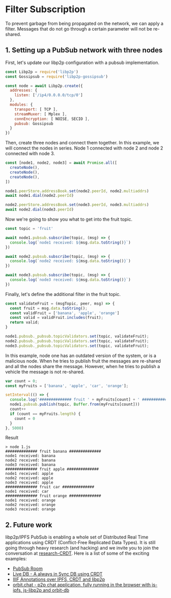 # Filter Subscription

To prevent garbage from being propagated on the network, we can apply a filter. Messages that do not go through a certain parameter will not be re-shared.

## 1. Setting up a PubSub network with three nodes

First, let's update our libp2p configuration with a pubsub implementation.

```JavaScript
const Libp2p = require('libp2p')
const Gossipsub = require('libp2p-gossipsub')

const node = await Libp2p.create({
  addresses: {
    listen: ['/ip4/0.0.0.0/tcp/0']
  },
  modules: {
    transport: [ TCP ],
    streamMuxer: [ Mplex ],
    connEncryption: [ NOISE, SECIO ],
    pubsub: Gossipsub
  }
})
```

Then, create three nodes and connect them together. In this example, we will connect the nodes in series. Node 1 connected with node 2 and node 2 connected with node 3.

```JavaScript
const [node1, node2, node3] = await Promise.all([
  createNode(),
  createNode(),
  createNode(),
])

node1.peerStore.addressBook.set(node2.peerId, node2.multiaddrs)
await node1.dial(node2.peerId)

node2.peerStore.addressBook.set(node3.peerId, node3.multiaddrs)
await node2.dial(node3.peerId)
```

Now we're going to show you what to get into the fruit topic.

```JavaScript
const topic = 'fruit'

await node1.pubsub.subscribe(topic, (msg) => {
  console.log(`node1 received: ${msg.data.toString()}`)
})

await node2.pubsub.subscribe(topic, (msg) => {
  console.log(`node2 received: ${msg.data.toString()}`)
})

await node3.pubsub.subscribe(topic, (msg) => {
  console.log(`node3 received: ${msg.data.toString()}`)
})
```
Finally, let's define the additional filter in the fruit topic.

```JavaScript
const validateFruit = (msgTopic, peer, msg) => {
  const fruit = msg.data.toString();
  const validFruit = ['banana', 'apple', 'orange']
  const valid = validFruit.includes(fruit);
  return valid;
}

node1.pubsub._pubsub.topicValidators.set(topic, validateFruit);
node2.pubsub._pubsub.topicValidators.set(topic, validateFruit);
node3.pubsub._pubsub.topicValidators.set(topic, validateFruit);
```

In this example, node one has an outdated version of the system, or is a malicious node. When he tries to publish fruit the messages are re-shared and all the nodes share the message. However, when he tries to publish a vehicle the message is not re-shared.

```JavaScript
var count = 0;
const myFruits = ['banana', 'apple', 'car', 'orange'];

setInterval(() => {
  console.log('############## fruit ' + myFruits[count] + ' ##############')
  node1.pubsub.publish(topic, Buffer.from(myFruits[count]))
  count++
  if (count == myFruits.length) {
    count = 0
  }
}, 5000)
```

Result

```
> node 1.js
############## fruit banana ##############
node1 received: banana
node2 received: banana
node3 received: banana
############## fruit apple ##############
node1 received: apple
node2 received: apple
node3 received: apple
############## fruit car ##############
node1 received: car
############## fruit orange ##############
node1 received: orange
node2 received: orange
node3 received: orange
```

## 2. Future work

libp2p/IPFS PubSub is enabling a whole set of Distributed Real Time applications using CRDT (Conflict-Free Replicated Data Types). It is still going through heavy research (and hacking) and we invite you to join the conversation at [research-CRDT](https://github.com/ipfs/research-CRDT). Here is a list of some of the exciting examples:

- [PubSub Room](https://github.com/ipfs-labs/ipfs-pubsub-room)
- [Live DB - A always in Sync DB using CRDT](https://github.com/ipfs-labs/ipfs-live-db)
- [IIIF Annotations over IPFS, CRDT and libp2p](https://www.youtube.com/watch?v=hmAniA6g9D0&feature=youtu.be&t=10m40s)
- [orbit.chat - p2p chat application, fully running in the browser with js-ipfs, js-libp2p and orbit-db](http://orbit.chat/)
